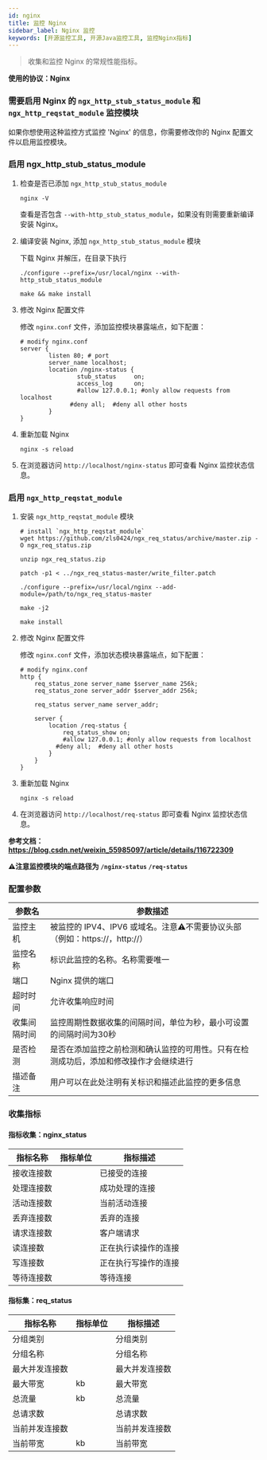 ```yaml
---
id: nginx
title: 监控 Nginx
sidebar_label: Nginx 监控
keywords: [开源监控工具, 开源Java监控工具, 监控Nginx指标]
---
```


> 收集和监控 Nginx 的常规性能指标。

**使用的协议：Nginx**

### 需要启用 Nginx 的 `ngx_http_stub_status_module` 和 `ngx_http_reqstat_module` 监控模块

如果你想使用这种监控方式监控 'Nginx' 的信息，你需要修改你的 Nginx 配置文件以启用监控模块。

### 启用 ngx_http_stub_status_module

1. 检查是否已添加 `ngx_http_stub_status_module`

    ```shell
    nginx -V
    ```

    查看是否包含 `--with-http_stub_status_module`，如果没有则需要重新编译安装 Nginx。

2. 编译安装 Nginx, 添加 `ngx_http_stub_status_module` 模块

    下载 Nginx 并解压，在目录下执行

    ```shell
    ./configure --prefix=/usr/local/nginx --with-http_stub_status_module
    
    make && make install
    ```

3. 修改 Nginx 配置文件

    修改 `nginx.conf` 文件，添加监控模块暴露端点，如下配置：

    ```shell
    # modify nginx.conf
    server {
            listen 80; # port
            server_name localhost;
            location /nginx-status {
                    stub_status     on;
                    access_log      on;
                    #allow 127.0.0.1; #only allow requests from localhost
                  #deny all;  #deny all other hosts
            }
    }
    ```

4. 重新加载 Nginx

    ```shell
    nginx -s reload
    ```

5. 在浏览器访问 `http://localhost/nginx-status` 即可查看 Nginx 监控状态信息。

### 启用 `ngx_http_reqstat_module`

1. 安装 `ngx_http_reqstat_module` 模块

    ```shell
    # install `ngx_http_reqstat_module`
    wget https://github.com/zls0424/ngx_req_status/archive/master.zip -O ngx_req_status.zip
    
    unzip ngx_req_status.zip
    
    patch -p1 < ../ngx_req_status-master/write_filter.patch
    
    ./configure --prefix=/usr/local/nginx --add-module=/path/to/ngx_req_status-master
    
    make -j2
    
    make install
    ```

2. 修改 Nginx 配置文件

    修改 `nginx.conf` 文件，添加状态模块暴露端点，如下配置：

    ```shell
    # modify nginx.conf
    http {
        req_status_zone server_name $server_name 256k;
        req_status_zone server_addr $server_addr 256k;
    
        req_status server_name server_addr;
    
        server {
            location /req-status {
                req_status_show on;
                #allow 127.0.0.1; #only allow requests from localhost
              #deny all;  #deny all other hosts
            }
        }
    }
    ```

3. 重新加载 Nginx

    ```shell
    nginx -s reload
    ```

4. 在浏览器访问 `http://localhost/req-status` 即可查看 Nginx 监控状态信息。

**参考文档： <https://blog.csdn.net/weixin_55985097/article/details/116722309>**

**⚠️注意监控模块的端点路径为 `/nginx-status` `/req-status`**

### 配置参数

|  参数名   |                        参数描述                         |
|--------|-----------------------------------------------------|
| 监控主机   | 被监控的 IPV4、IPV6 或域名。注意⚠️不需要协议头部（例如：https://，http://） |
| 监控名称   | 标识此监控的名称。名称需要唯一                                     |
| 端口     | Nginx 提供的端口                                         |
| 超时时间   | 允许收集响应时间                                            |
| 收集间隔时间 | 监控周期性数据收集的间隔时间，单位为秒，最小可设置的间隔时间为30秒                  |
| 是否检测   | 是否在添加监控之前检测和确认监控的可用性。只有在检测成功后，添加和修改操作才会继续进行         |
| 描述备注   | 用户可以在此处注明有关标识和描述此监控的更多信息                            |

### 收集指标

#### 指标收集：nginx_status

| 指标名称  | 指标单位 |    指标描述    |
|-------|------|------------|
| 接收连接数 |      | 已接受的连接     |
| 处理连接数 |      | 成功处理的连接    |
| 活动连接数 |      | 当前活动连接     |
| 丢弃连接数 |      | 丢弃的连接      |
| 请求连接数 |      | 客户端请求      |
| 读连接数  |      | 正在执行读操作的连接 |
| 写连接数  |      | 正在执行写操作的连接 |
| 等待连接数 |      | 等待连接       |

#### 指标集：req_status

|  指标名称   | 指标单位 |  指标描述   |
|---------|------|---------|
| 分组类别    |      | 分组类别    |
| 分组名称    |      | 分组名称    |
| 最大并发连接数 |      | 最大并发连接数 |
| 最大带宽    | kb   | 最大带宽    |
| 总流量     | kb   | 总流量     |
| 总请求数    |      | 总请求数    |
| 当前并发连接数 |      | 当前并发连接数 |
| 当前带宽    | kb   | 当前带宽    |
